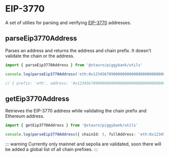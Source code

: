 # EIP-3770

A set of utilies for parsing and verifying [EIP-3770](https://eips.ethereum.org/EIPS/eip-3770) addresses.

## parseEip3770Address

Parses an address and returns the address and chain prefix. It doesn't validate the chain or the address.

```ts
import { parseEip3770Address } from '@stauro/piggybank/utils'

console.log(parseEip3770Address('eth:0x1234567890000000000000000000000000000000'))

// { prefix: 'eth', address: '0x1234567890000000000000000000000000000000' }
```

## getEip3770Address

Retrieves the EIP-3770 address while validating the chain prefix and Ethereum address.

```ts
import { getEip3770Address } from '@stauro/piggybank/utils'

console.log(parseEip3770Address({ chainId: 5, fullAddress: 'eth:0x1234567890000000000000000000000000000000' }))
```

::: warning
Currently only mainnet and sepolia are validated, soon there will be added a global list of all chain prefixes.
:::